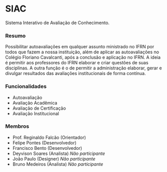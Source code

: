 # SIAC #

Sistema Interativo de Avaliação de Conhecimento.

### Resumo ###

Possibilitar autoavaliações em qualquer assunto ministrado no IFRN por todos que fazem a nossa instituição, além de aplicar as autoavaliações no Colégio Floriano Cavalcanti, após a conclusão e aplicação no IFRN. A ideia é permitir aos professores do IFRN elaborar e criar questões de suas disciplinas. A outra função é o de permitir a administração elaborar, gerar e divulgar resultados das avaliações institucionais de forma contínua.

### Funcionalidades ###

* Autoavaliação
* Avaliação Acadêmica
* Avaliação de Certificação
* Avaliação Institucional

### Membros ###

* Prof. Reginaldo Falcão (Orientador)
* Felipe Pontes (Desenvolvedor)
* Francisco Bento (Desenvolvedor)
* Deyvison Soares (Analista) *Não participante*
* João Paulo (Designer) *Não participante*
* Bruno Medeiros (Analista) *Não participante*